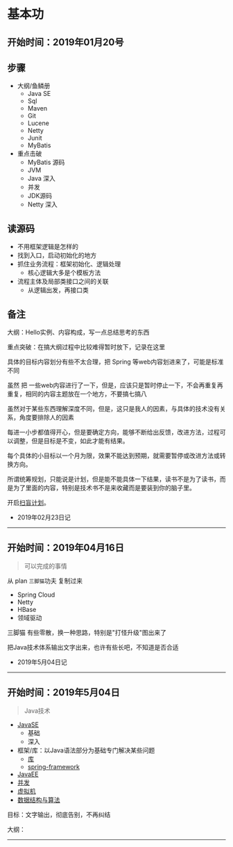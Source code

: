 #   基本功

##  开始时间：2019年01月20号


##  步骤
-   大纲/鱼鳞册
    -   Java SE
    -   Sql
    -   Maven
    -   Git
    -   Lucene
    -   Netty
    -   Junit
    -   MyBatis
-   重点击破
    -   MyBatis 源码
    -   JVM
    -   Java 深入
    -   并发
    -   JDK源码
    -   Netty 深入

##  读源码
-   不用框架逻辑是怎样的
-   找到入口，启动初始化的地方
-   抓住业务流程：框架初始化、逻辑处理
    -   核心逻辑大多是个模板方法
-   流程主体及局部类接口之间的关联
    -   从逻辑出发，再接口类


##  备注

大纲：Hello实例、内容构成，写一点总结思考的东西

重点突破：在搞大纲过程中比较难得暂时放下，记录在这里

具体的目标内容划分有些不太合理，把 Spring 等web内容划进来了，可能是标准不同

虽然 把 一些web内容进行了一下，但是，应该只是暂时停止一下，不会再重复再重复，相同的内容主题放在一个地方，不要搞七搞八

虽然对于某些东西理解深度不同，但是，这只是我人的因素，与具体的技术没有关系，角度要排除人的因素

每进一小步都值得开心，但是要确定方向，能够不断给出反馈，改进方法，过程可以调整，但是目标是不变，如此才能有结果。

每个具体的小目标以一个月为限，效果不能达到预期，就需要暂停或改进方法或转换方向。

所谓统筹规划，只能说是计划，但是能不能具体一下结果，读书不是为了读书，而是为了里面的内容，特别是技术书不是来收藏而是要装到你的脑子里。

开启[扫盲计划](log04.md)。

-   2019年02月23日记

-----

##  开始时间：2019年04月16日

>   可以完成的事情

从 plan `三脚猫`功夫 复制过来

-   Spring Cloud
-   Netty
-   HBase
-   领域驱动

三脚猫 有些零散，换一种思路，特别是"打怪升级"图出来了

把Java技术体系输出文字出来，也许有些长吧，不知道是否合适

-   2019年5月04日记

----


##  开始时间：2019年5月04日

>   Java技术

-   [JavaSE](../../../data/program/java/se/README.md)
    -   基础
    -   深入
-   框架/库：以Java语法部分为基础专门解决某些问题
    -   [库](../../../data/program/p1/README.md)
    -   [spring-framework](../../../data/program/p4/spring/spring-framework/README.md)
-   [JavaEE](../../../data/program/java/ee/README.md)
-   [并发](../../../data/program/java/concurrent/README.md)
-   [虚拟机](../../../data/program/java/jvm/README.md)
-   [数据结构与算法](../../../data/program/p5/algorithm.md)

目标：文字输出，彻底告别，不再纠结

大纲：

----

